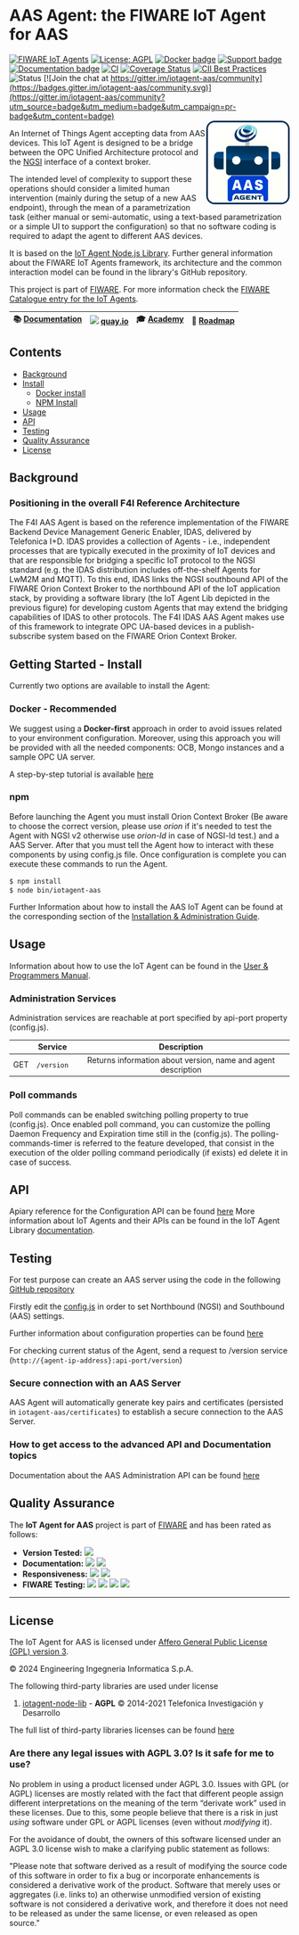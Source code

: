 # AAS Agent: the FIWARE IoT Agent for AAS

[![FIWARE IoT Agents](https://nexus.lab.fiware.org/static/badges/chapters/iot-agents.svg)](https://www.fiware.org/developers/catalogue/)
[![License: AGPL](https://img.shields.io/badge/License-AGPL_v3-blue.svg)](https://opensource.org/licenses/AGPL-3.0)
[![Docker badge](https://img.shields.io/badge/quay.io-fiware%2Fiotagent--aas-grey?logo=red%20hat&labelColor=EE0000)](https://quay.io/repository/fiware/iotagent-aas)
[![Support badge](https://img.shields.io/badge/support-stackoverflow-orange)](https://stackoverflow.com/questions/tagged/fiware+iot)<br/>
[![Documentation badge](https://img.shields.io/readthedocs/iotagent-aas.svg)](https://iotagent-aas.rtfd.io/)
[![CI](https://github.com/Engineering-Research-and-Development/iotagent-aas/workflows/CI/badge.svg)](https://github.com/Engineering-Research-and-Development/iotagent-aas/actions?query=workflow%3ACI)
[![Coverage Status](https://coveralls.io/repos/github/Engineering-Research-and-Development/iotagent-aas/badge.svg?branch=master)](https://coveralls.io/github/Engineering-Research-and-Development/iotagent-aas?branch=master)
[![CII Best Practices](https://bestpractices.coreinfrastructure.org/projects/4612/badge)](https://bestpractices.coreinfrastructure.org/projects/4612)
![Status](https://nexus.lab.fiware.org/static/badges/statuses/full.svg)
[![Join the chat at https://gitter.im/iotagent-aas/community](https://badges.gitter.im/iotagent-aas/community.svg)](https://gitter.im/iotagent-aas/community?utm_source=badge&utm_medium=badge&utm_campaign=pr-badge&utm_content=badge)
<br/> <img align="right" width="150" src="/docs/images/iotagent-logo.png" />

An Internet of Things Agent accepting data from AAS devices. This IoT Agent is designed to be a bridge between the OPC
Unified Architecture protocol and the
[NGSI](https://swagger.lab.fiware.org/?url=https://raw.githubusercontent.com/Fiware/specifications/master/OpenAPI/ngsiv2/ngsiv2-openapi.json)
interface of a context broker.

The intended level of complexity to support these operations should consider a limited human intervention (mainly during
the setup of a new AAS endpoint), through the mean of a parametrization task (either manual or semi-automatic, using a
text-based parametrization or a simple UI to support the configuration) so that no software coding is required to adapt
the agent to different AAS devices.

It is based on the [IoT Agent Node.js Library](https://github.com/telefonicaid/iotagent-node-lib). Further general
information about the FIWARE IoT Agents framework, its architecture and the common interaction model can be found in the
library's GitHub repository.

This project is part of [FIWARE](https://www.fiware.org/). For more information check the
[FIWARE Catalogue entry for the IoT Agents](https://github.com/Fiware/catalogue/tree/master/iot-agents).

| :books: [Documentation](https://iotagent-aas.rtfd.io) | <img style="height:1em" src="https://quay.io/static/img/quay_favicon.png"/> [quay.io](https://quay.io/repository/fiware/iotagent-aas) | :mortar_board: [Academy](https://fiware-academy.readthedocs.io/en/latest/iot-agents/idas) | :dart: [Roadmap](https://github.com/Engineering-Research-and-Development/iotagent-aas/blob/master/roadmap.md) |
| ----------------------------------------------------- | ------------------------------------------------------------------------------------------------------------------------------------- | ----------------------------------------------------------------------------------------- | ------------------------------------------------------------------------------------------------------------- |


## Contents

-   [Background](#background)
-   [Install](#getting-started---install)
    -   [Docker install](#docker---recommended)
    -   [NPM Install](#npm)
-   [Usage](#usage)
-   [API](#api)
-   [Testing](#testing)
-   [Quality Assurance](#quality-assurance)
-   [License](#license)

## Background

### Positioning in the overall F4I Reference Architecture

The F4I AAS Agent is based on the reference implementation of the FIWARE Backend Device Management Generic Enabler,
IDAS, delivered by Telefonica I+D. IDAS provides a collection of Agents - i.e., independent processes that are typically
executed in the proximity of IoT devices and that are responsible for bridging a specific IoT protocol to the NGSI
standard (e.g. the IDAS distribution includes off-the-shelf Agents for LwM2M and MQTT). To this end, IDAS links the NGSI
southbound API of the FIWARE Orion Context Broker to the northbound API of the IoT application stack, by providing a
software library (the IoT Agent Lib depicted in the previous figure) for developing custom Agents that may extend the
bridging capabilities of IDAS to other protocols. The F4I IDAS AAS Agent makes use of this framework to integrate OPC
UA-based devices in a publish-subscribe system based on the FIWARE Orion Context Broker.

## Getting Started - Install

Currently two options are available to install the Agent:

### Docker - Recommended

We suggest using a **Docker-first** approach in order to avoid issues related to your environment configuration.
Moreover, using this approach you will be provided with all the needed components: OCB, Mongo instances and a sample OPC
UA server.

A step-by-step tutorial is available
[here](https://github.com/Engineering-Research-and-Development/iotagent-aas/blob/master/docs/aas_agent_tutorial.md)

### npm

Before launching the Agent you must install Orion Context Broker (Be aware to choose the correct version, please use
_orion_ if it's needed to test the Agent with NGSI v2 otherwise use _orion-ld_ in case of NGSI-ld test.) and a AAS
Server. After that you must tell the Agent how to interact with these components by using config.js file. Once
configuration is complete you can execute these commands to run the Agent.

```console
$ npm install
$ node bin/iotagent-aas
```

Further Information about how to install the AAS IoT Agent can be found at the corresponding section of the
[Installation & Administration Guide](https://iotagent-aas.readthedocs.io/en/latest/installation_and_administration_guide).

## Usage

Information about how to use the IoT Agent can be found in the
[User & Programmers Manual](https://iotagent-aas.readthedocs.io/en/latest/user_and_programmers_manual).

### Administration Services

Administration services are reachable at port specified by api-port property (config.js).

|     |  Service   |                          Description                          |
| --- | :--------: | :-----------------------------------------------------------: |
| GET | `/version` | Returns information about version, name and agent description |

### Poll commands

Poll commands can be enabled switching polling property to true (config.js). Once enabled poll command, you can
customize the polling Daemon Frequency and Expiration time still in the (config.js). The polling-commands-timer is
referred to the feature developed, that consist in the execution of the older polling command periodically (if exists)
ed delete it in case of success.

## API

Apiary reference for the Configuration API can be found
[here](http://docs.telefonicaiotiotagents.apiary.io/#reference/configuration-api) More information about IoT Agents and
their APIs can be found in the IoT Agent Library [documentation](https://iotagent-node-lib.rtfd.io/).

## Testing

For test purpose can create an AAS server using the code in the following
[GitHub repository](https://github.com/Engineering-Research-and-Development/opc-ua-car-server/)

Firstly edit the [config.js](conf/config.js) in order to set Northbound (NGSI) and Southbound (AAS) settings.

Further information about configuration properties can be found [here](docs/howto.md)

For checking current status of the Agent, send a request to /version service
(`http://{agent-ip-address}:api-port/version`)

### Secure connection with an AAS Server

AAS Agent will automatically generate key pairs and certificates (persisted in `iotagent-aas/certificates`) to establish
a secure connection to the AAS Server.

### How to get access to the advanced API and Documentation topics

Documentation about the AAS Administration API can be found [here](https://iotagentaas.docs.apiary.io/)

## Quality Assurance

The **IoT Agent for AAS** project is part of [FIWARE](https://fiware.org/) and has been rated as follows:

-   **Version Tested:**
    ![](https://img.shields.io/badge/dynamic/aas.svg?label=Version&url=https://fiware.github.io/catalogue/json/iotagent_AAS.json&query=$.version&colorB=blue)
-   **Documentation:**
    ![](https://img.shields.io/badge/dynamic/aas.svg?label=Completeness&url=https://fiware.github.io/catalogue/json/iotagent_AAS.json&query=$.docCompleteness&colorB=blue)
    ![](https://img.shields.io/badge/dynamic/aas.svg?label=Usability&url=https://fiware.github.io/catalogue/json/iotagent_AAS.json&query=$.docSoundness&colorB=blue)
-   **Responsiveness:**
    ![](https://img.shields.io/badge/dynamic/aas.svg?label=Time%20to%20Respond&url=https://fiware.github.io/catalogue/json/iotagent_AAS.json&query=$.timeToCharge&colorB=blue)
    ![](https://img.shields.io/badge/dynamic/aas.svg?label=Time%20to%20Fix&url=https://fiware.github.io/catalogue/json/iotagent_AAS.json&query=$.timeToFix&colorB=blue)
-   **FIWARE Testing:**
    ![](https://img.shields.io/badge/dynamic/aas.svg?label=Tests%20Passed&url=https://fiware.github.io/catalogue/json/iotagent_AAS.json&query=$.failureRate&colorB=blue)
    ![](https://img.shields.io/badge/dynamic/aas.svg?label=Scalability&url=https://fiware.github.io/catalogue/json/iotagent_AAS.json&query=$.scalability&colorB=blue)
    ![](https://img.shields.io/badge/dynamic/aas.svg?label=Performance&url=https://fiware.github.io/catalogue/json/iotagent_AAS.json&query=$.performance&colorB=blue)
    ![](https://img.shields.io/badge/dynamic/aas.svg?label=Stability&url=https://fiware.github.io/catalogue/json/iotagent_AAS.json&query=$.stability&colorB=blue)

---

## License

The IoT Agent for AAS is licensed under [Affero General Public License (GPL) version 3](./LICENSE).

© 2024 Engineering Ingegneria Informatica S.p.A.

The following third-party libraries are used under license

1.  [iotagent-node-lib](https://github.com/telefonicaid/iotagent-node-lib) - **AGPL** © 2014-2021 Telefonica
    Investigación y Desarrollo

The full list of third-party libraries licenses can be found
[here](https://htmlpreview.github.io/?https://github.com/Engineering-Research-and-Development/iotagent-aas/blob/master/docs/aas_agent_dependencies.html)

### Are there any legal issues with AGPL 3.0? Is it safe for me to use?

No problem in using a product licensed under AGPL 3.0. Issues with GPL (or AGPL) licenses are mostly related with the
fact that different people assign different interpretations on the meaning of the term “derivate work” used in these
licenses. Due to this, some people believe that there is a risk in just _using_ software under GPL or AGPL licenses
(even without _modifying_ it).

For the avoidance of doubt, the owners of this software licensed under an AGPL 3.0 license wish to make a clarifying
public statement as follows:

"Please note that software derived as a result of modifying the source code of this software in order to fix a bug or
incorporate enhancements is considered a derivative work of the product. Software that merely uses or aggregates (i.e.
links to) an otherwise unmodified version of existing software is not considered a derivative work, and therefore it
does not need to be released as under the same license, or even released as open source."
